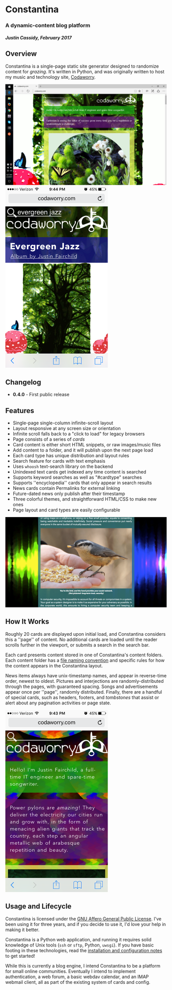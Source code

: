 # Constantina
### A dynamic-content blog platform
##### Justin Cassidy, February 2017

## Overview
Constantina is a single-page static site generator designed to randomize 
content for *grazing*. It's written in Python, and was originally written
to host my music and technology site, [Codaworry](http://www.codaworry.com). 

<img src="https://raw.githubusercontent.com/wwoast/constantina/master/docs/desktop1.png" width="720" />
<img src="https://raw.githubusercontent.com/wwoast/constantina/master/docs/mobile1.png" width="320" />


## Changelog

* **0.4.0** - First public release


## Features
* Single-page single-column infinite-scroll layout
 * Layout responsive at any screen size or orientation
 * Infinite scroll falls back to a "click to load" for legacy browsers
* Page consists of a series of *cards* 
 * Card content is either short HTML snippets, or raw images/music files
 * Add content to a folder, and it will publish upon the next page load
 * Each card type has unique distribution and layout rules
* Search feature for cards with text emphasis
 * Uses `whoosh` text-search library on the backend
 * Unindexed text cards get indexed any time content is searched
 * Supports keyword searches as well as "#cardtype" searches
 * Supports ''encyclopedia'' cards that only appear in search results
* News cards contain Permalinks for external linking
* Future-dated news only publish after their timestamp
* Three colorful themes, and straightforward HTML/CSS to make new ones
* Page layout and card types are easily configurable

<img src="https://raw.githubusercontent.com/wwoast/constantina/master/docs/desktop2.png" width="720" />


## How It Works
Roughly 20 cards are displayed upon initial load, and Constantina considers
this a ''page'' of content. No additional cards are loaded until the reader 
scrolls further in the viewport, or submits a search in the search bar.

Each card presents content stored in one of Constantina's content folders. 
Each content folder has a [file naming convention](https://github.com/wwoast/constantina/blob/master/docs/ADMIN.md)
and specific rules for how the content appears in the Constantina layout.

News items always have unix-timestamp names, and appear in reverse-time order,
newest to oldest. Pictures and interjections are randomly-distributed through
the pages, with guaranteed spacing. Songs and advertisements appear once per 
''page'', randomly distributed. Finally, there are a handful of special cards,
such as headers, footers, and *tombstones* that assist or alert about any
pagination activities or page state.

<img src="https://raw.githubusercontent.com/wwoast/constantina/master/docs/mobile2.png" width="320" />


## Usage and Lifecycle
Constantina is licensed under the [GNU Affero General Public License](https://github.com/wwoast/constantina/blob/master/docs/LICENSE.md). I've been using it for three years, and if you decide
to use it, I'd love your help in making it better.

Constantina is a Python web application, and running it requires solid knowledge
of Unix tools (`ssh` or `sftp`, Python, `uwsgi`). If you have basic footing in these 
technologies, read the [installation and configuration notes](https://github.com/wwoast/constantina/blob/master/docs/ADMIN.md) to get started!

While this is currently a blog engine, I intend Constantina to be a platform
for small online communities. Eventually I intend to implement authentication,
a web forum, a basic webdav calendar, and an IMAP webmail client, all as part of 
the existing system of cards and config.
